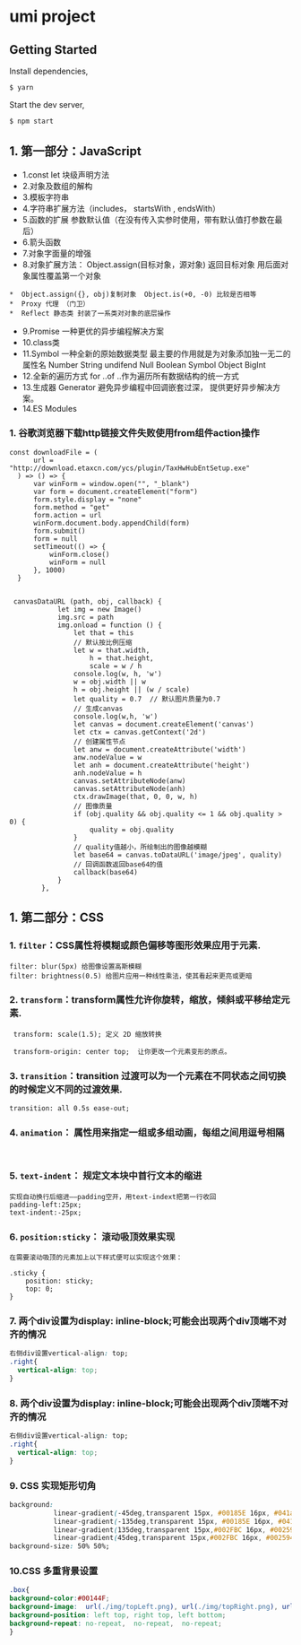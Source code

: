 # umi project

## Getting Started

Install dependencies,

```bash
$ yarn
```

Start the dev server,

```bash
$ npm start

```
## 1. 第一部分：JavaScript
 * 1.const let 块级声明方法
 * 2.对象及数组的解构
 * 3.模板字符串
 * 4.字符串扩展方法（includes， startsWith , endsWith）
 * 5.函数的扩展 参数默认值（在没有传入实参时使用，带有默认值打参数在最后）
 * 6.箭头函数
 * 7.对象字面量的增强
 * 8.对象扩展方法： Object.assign(目标对象，源对象) 返回目标对象 用后面对象属性覆盖第一个对象 
 ```
 *  Object.assign({}, obj)复制对象  Object.is(+0, -0) 比较是否相等
 *  Proxy 代理 （门卫）
 *  Reflect 静态类 封装了一系类对对象的底层操作
  ```
 * 9.Promise 一种更优的异步编程解决方案
 * 10.class类
 * 11.Symbol 一种全新的原始数据类型 最主要的作用就是为对象添加独一无二的属性名 Number String undifend Null Boolean Symbol Object BigInt
 * 12.全新的遍历方式 for ..of ..作为遍历所有数据结构的统一方式
 * 13.生成器 Generator 避免异步编程中回调嵌套过深， 提供更好异步解决方案。
 * 14.ES Modules
### 1. 谷歌浏览器下载http链接文件失败使用from组件action操作
```
const downloadFile = (
      url = "http://download.etaxcn.com/ycs/plugin/TaxHwHubEntSetup.exe"
  ) => () => {
      var winForm = window.open("", "_blank")
      var form = document.createElement("form")
      form.style.display = "none"
      form.method = "get"
      form.action = url
      winForm.document.body.appendChild(form)
      form.submit()
      form = null
      setTimeout(() => {
          winForm.close()
          winForm = null
      }, 1000)
  }


 canvasDataURL (path, obj, callback) {
            let img = new Image()
            img.src = path
            img.onload = function () {
                let that = this
                // 默认按比例压缩
                let w = that.width,
                    h = that.height,
                    scale = w / h
                console.log(w, h, 'w')
                w = obj.width || w
                h = obj.height || (w / scale)
                let quality = 0.7  // 默认图片质量为0.7
                // 生成canvas
                console.log(w,h, 'w')
                let canvas = document.createElement('canvas')
                let ctx = canvas.getContext('2d')
                // 创建属性节点
                let anw = document.createAttribute('width')
                anw.nodeValue = w
                let anh = document.createAttribute('height')
                anh.nodeValue = h
                canvas.setAttributeNode(anw)
                canvas.setAttributeNode(anh)
                ctx.drawImage(that, 0, 0, w, h)
                // 图像质量
                if (obj.quality && obj.quality <= 1 && obj.quality > 0) {
                    quality = obj.quality
                }
                // quality值越小，所绘制出的图像越模糊
                let base64 = canvas.toDataURL('image/jpeg', quality)
                // 回调函数返回base64的值
                callback(base64)
            }
        },
```


## 1. 第二部分：CSS
### 1. `filter`：CSS属性将模糊或颜色偏移等图形效果应用于元素.
```
filter: blur(5px) 给图像设置高斯模糊
filter: brightness(0.5) 给图片应用一种线性乘法，使其看起来更亮或更暗

```
### 2. `transform`：transform属性允许你旋转，缩放，倾斜或平移给定元素.
```
 transform: scale(1.5); 定义 2D 缩放转换

 transform-origin: center top;  让你更改一个元素变形的原点。
```
### 3. `transition`：transition 过渡可以为一个元素在不同状态之间切换的时候定义不同的过渡效果.
```
transition: all 0.5s ease-out;

```
### 4. `animation`： 属性用来指定一组或多组动画，每组之间用逗号相隔
```


```
### 5. `text-indent`： 规定文本块中首行文本的缩进

```
实现自动换行后缩进——padding空开，用text-indext把第一行收回
padding-left:25px;
text-indent:-25px;
```
### 6. `position:sticky`： 滚动吸顶效果实现
```
在需要滚动吸顶的元素加上以下样式便可以实现这个效果：

.sticky {
    position: sticky;
    top: 0;
}
```
### 7. 两个div设置为display: inline-block;可能会出现两个div顶端不对齐的情况

```css
右侧div设置vertical-align: top;
.right{
  vertical-align: top;
}
```
### 8. 两个div设置为display: inline-block;可能会出现两个div顶端不对齐的情况

```css
右侧div设置vertical-align: top;
.right{
  vertical-align: top;
}
```
### 9. CSS 实现矩形切角
```css
background: 
           linear-gradient(-45deg,transparent 15px, #00185E 16px, #041a58 80px , #00228a)bottom right,              
           linear-gradient(-135deg,transparent 15px, #00185E 16px, #041a58 80px , #00228a)top right,              
           linear-gradient(135deg,transparent 15px,#002FBC 16px, #002594 80px , #04217b)top left,              
           linear-gradient(45deg,transparent 15px,#002FBC 16px, #002594 80px , #04217b)bottom left;
background-size: 50% 50%;
```
### 10.CSS 多重背景设置
```css
.box{
background-color:#00144F;
background-image:  url(./img/topLeft.png), url(./img/topRight.png), url(./img/bottomLeft.png);
background-position: left top, right top, left bottom;
background-repeat: no-repeat,  no-repeat,  no-repeat;
}
```
